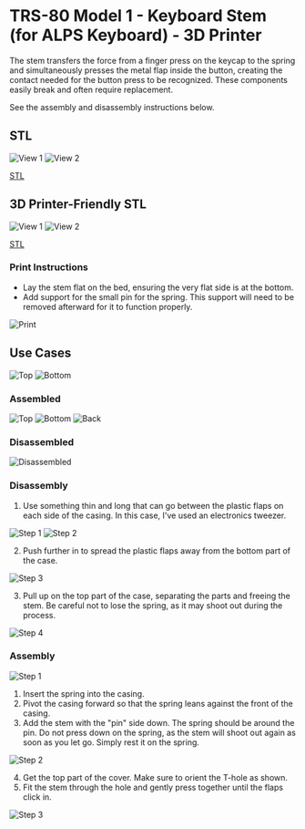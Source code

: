 # TRS-80 Model 1 - Keyboard Stem (for ALPS Keyboard) - 3D Printer

The stem transfers the force from a finger press on the keycap to the spring and simultaneously presses the metal flap inside the button, creating the contact needed for the button press to be recognized. These components easily break and often require replacement.

See the assembly and disassembly instructions below.

## STL

![View 1](Images/Keyboard_Stem_ALPS_1.png)
![View 2](Images/Keyboard_Stem_ALPS_2.png)

[STL](Keyboard_Stem_ALPS.stl)

## 3D Printer-Friendly STL

![View 1](Images/Keyboard_Stem_ALPS_Printable_1.png)
![View 2](Images/Keyboard_Stem_ALPS_Printable_2.png)

[STL](Keyboard_Stem_ALPS_Printable.stl)

### Print Instructions

- Lay the stem flat on the bed, ensuring the very flat side is at the bottom.
- Add support for the small pin for the spring. This support will need to be removed afterward for it to function properly.

![Print](Images/Print.png)

## Use Cases

![Top](Images/IMG_1146_Small.png)
![Bottom](Images/IMG_1145_Small.png)

### Assembled

![Top](Images/IMG_1142_Small.png)
![Bottom](Images/IMG_1137_Small.png)
![Back](Images/IMG_1139_Small.png)

### Disassembled

![Disassembled](Images/IMG_1143_Small.png)

### Disassembly

1. Use something thin and long that can go between the plastic flaps on each side of the casing. In this case, I've used an electronics tweezer. 

![Step 1](Images/IMG_1161_Small.png)
![Step 2](Images/IMG_1163_Small.png)

2. Push further in to spread the plastic flaps away from the bottom part of the case.

![Step 3](Images/IMG_1164_Small.png)

3. Pull up on the top part of the case, separating the parts and freeing the stem. Be careful not to lose the spring, as it may shoot out during the process.

![Step 4](Images/IMG_1165_Small.png)

### Assembly

![Step 1](Images/IMG_1159_Small.png)

1. Insert the spring into the casing.
2. Pivot the casing forward so that the spring leans against the front of the casing.
3. Add the stem with the "pin" side down. The spring should be around the pin. Do not press down on the spring, as the stem will shoot out again as soon as you let go. Simply rest it on the spring.

![Step 2](Images/IMG_1160_Small.png)

4. Get the top part of the cover. Make sure to orient the T-hole as shown.
5. Fit the stem through the hole and gently press together until the flaps click in.

![Step 3](Images/IMG_1142_Small.png)
